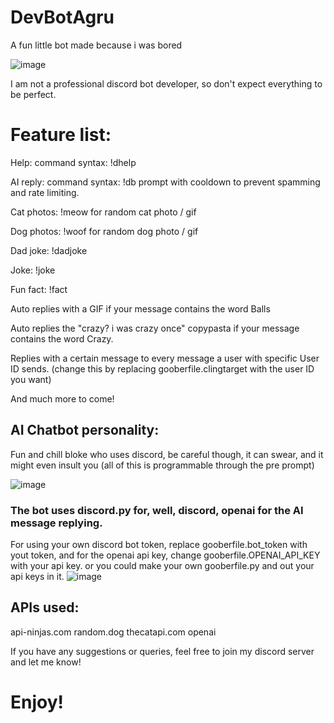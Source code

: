 # DevBotAgru
A fun little bot made because i was bored

![image](https://cdn.discordapp.com/attachments/1075409550401884303/1143054649994260551/image.png)

I am not a professional discord bot developer, so don't expect everything to be perfect.

# Feature list:

Help: command syntax: !dhelp

AI reply: command syntax: !db prompt
with cooldown to prevent spamming and rate limiting.

Cat photos: !meow for random cat photo / gif

Dog photos: !woof for random dog photo / gif

Dad joke: !dadjoke

Joke: !joke

Fun fact: !fact

Auto replies with a GIF if your message contains the word Balls

Auto replies the "crazy? i was crazy once" copypasta if your message contains the word Crazy.

Replies with a certain message to every message a user with specific User ID sends. (change this by replacing gooberfile.clingtarget with the user ID you want)

And much more to come!

## AI Chatbot personality:
Fun and chill bloke who uses discord, be careful though, it can swear, and it might even insult you (all of this is programmable through the pre prompt)

![image](https://cdn.discordapp.com/attachments/1075409550401884303/1143054909651046410/image.png)

### The bot uses discord.py for, well, discord, openai for the AI message replying.

For using your own discord bot token, replace gooberfile.bot_token with yout token, and for the openai api key, change gooberfile.OPENAI_API_KEY with your api key.
or you could make your own gooberfile.py and out your api keys in it.
![image](https://github.com/DevBoiAgru/DebtBoiArgue/assets/79085233/c105afa2-e811-476a-96fa-1d0afa95a7f6)

## APIs used:
api-ninjas.com
random.dog
thecatapi.com
openai


If you have any suggestions or queries, feel free to join my discord server and let me know! 

# Enjoy!
